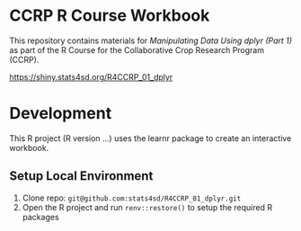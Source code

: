 # CCRP R Course Workbook

This repository contains materials for _Manipulating Data Using dplyr (Part 1)_  as part of the R Course for the Collaborative Crop Research Program (CCRP).

https://shiny.stats4sd.org/R4CCRP_01_dplyr

# Development
This R project (R version ...) uses the learnr package to create an interactive workbook.

## Setup Local Environment
1.	Clone repo: `git@github.com:stats4sd/R4CCRP_01_dplyr.git`
2.	Open the R project and run `renv::restore()` to setup the required R packages

